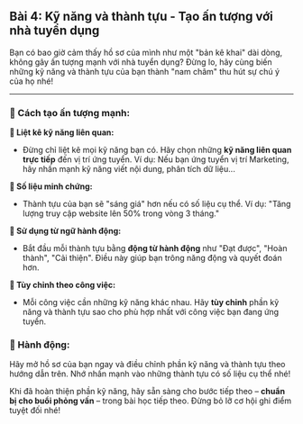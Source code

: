 ## Bài 4: Kỹ năng và thành tựu - Tạo ấn tượng với nhà tuyển dụng

Bạn có bao giờ cảm thấy hồ sơ của mình như một "bản kê khai" dài dòng, không gây ấn tượng mạnh với nhà tuyển dụng? Đừng lo, hãy cùng biến những kỹ năng và thành tựu của bạn thành "nam châm" thu hút sự chú ý của họ nhé!

---

### 📌 Cách tạo ấn tượng mạnh:

**🔹 Liệt kê kỹ năng liên quan:**
- Đừng chỉ liệt kê mọi kỹ năng bạn có. Hãy chọn những **kỹ năng liên quan trực tiếp** đến vị trí ứng tuyển. Ví dụ: Nếu bạn ứng tuyển vị trí Marketing, hãy nhấn mạnh kỹ năng viết nội dung, phân tích dữ liệu...

**🔹 Số liệu minh chứng:**
- Thành tựu của bạn sẽ "sáng giá" hơn nếu có số liệu cụ thể. Ví dụ: "Tăng lượng truy cập website lên 50% trong vòng 3 tháng."

**🔹 Sử dụng từ ngữ hành động:**
- Bắt đầu mỗi thành tựu bằng **động từ hành động** như "Đạt được", "Hoàn thành", "Cải thiện". Điều này giúp bạn trông năng động và quyết đoán hơn.

**🔹 Tùy chỉnh theo công việc:**
- Mỗi công việc cần những kỹ năng khác nhau. Hãy **tùy chỉnh** phần kỹ năng và thành tựu sao cho phù hợp nhất với công việc bạn đang ứng tuyển.

### 🚀 Hành động:

Hãy mở hồ sơ của bạn ngay và điều chỉnh phần kỹ năng và thành tựu theo hướng dẫn trên. Nhớ nhấn mạnh vào những thành tựu có số liệu cụ thể nhé!

Khi đã hoàn thiện phần kỹ năng, hãy sẵn sàng cho bước tiếp theo – **chuẩn bị cho buổi phỏng vấn** – trong bài học tiếp theo. Đừng bỏ lỡ cơ hội ghi điểm tuyệt đối nhé!